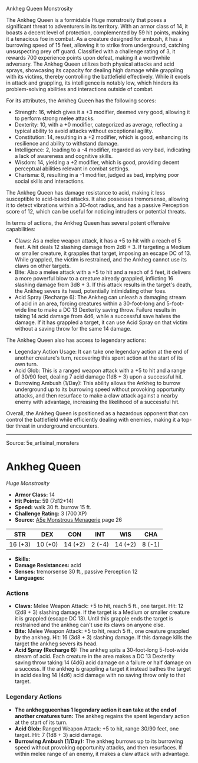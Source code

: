 <MonsterName/>Ankheg Queen</MonsterName>
<CreatureType/>Monstrosity</CreatureType>

<summary>The Ankheg Queen is a formidable Huge monstrosity that poses a significant threat to adventurers in its territory. With an armor class of 14, it boasts a decent level of protection, complemented by 59 hit points, making it a tenacious foe in combat. As a creature designed for ambush, it has a burrowing speed of 15 feet, allowing it to strike from underground, catching unsuspecting prey off guard. Classified with a challenge rating of 3, it rewards 700 experience points upon defeat, making it a worthwhile adversary. The Ankheg Queen utilizes both physical attacks and acid sprays, showcasing its capacity for dealing high damage while grappling with its victims, thereby controlling the battlefield effectively. While it excels in attack and grappling, its intelligence is notably low, which hinders its problem-solving abilities and interactions outside of combat.</summary>

<detail>

For its attributes, the Ankheg Queen has the following scores: 

- Strength: 16, which gives it a +3 modifier, deemed very good, allowing it to perform strong melee attacks.
- Dexterity: 10, with a +0 modifier, categorized as average, reflecting a typical ability to avoid attacks without exceptional agility.
- Constitution: 14, resulting in a +2 modifier, which is good, enhancing its resilience and ability to withstand damage.
- Intelligence: 2, leading to a -4 modifier, regarded as very bad, indicating a lack of awareness and cognitive skills.
- Wisdom: 14, yielding a +2 modifier, which is good, providing decent perceptual abilities relevant in combat settings.
- Charisma: 8, resulting in a -1 modifier, judged as bad, implying poor social skills and interactions.

The Ankheg Queen has damage resistance to acid, making it less susceptible to acid-based attacks. It also possesses tremorsense, allowing it to detect vibrations within a 30-foot radius, and has a passive Perception score of 12, which can be useful for noticing intruders or potential threats.

In terms of actions, the Ankheg Queen has several potent offensive capabilities:

- Claws: As a melee weapon attack, it has a +5 to hit with a reach of 5 feet. A hit deals 12 slashing damage from 2d8 + 3. If targeting a Medium or smaller creature, it grapples that target, imposing an escape DC of 13. While grappled, the victim is restrained, and the Ankheg cannot use its claws on other targets.
- Bite: Also a melee attack with a +5 to hit and a reach of 5 feet, it delivers a more powerful blow to a creature already grappled, inflicting 16 slashing damage from 3d8 + 3. If this attack results in the target's death, the Ankheg severs its head, potentially intimidating other foes.
- Acid Spray (Recharge 6): The Ankheg can unleash a damaging stream of acid in an area, forcing creatures within a 30-foot-long and 5-foot-wide line to make a DC 13 Dexterity saving throw. Failure results in taking 14 acid damage from 4d6, while a successful save halves the damage. If it has grappled a target, it can use Acid Spray on that victim without a saving throw for the same 14 damage.

The Ankheg Queen also has access to legendary actions:

- Legendary Action Usage: It can take one legendary action at the end of another creature's turn, recovering this spent action at the start of its own turn.
- Acid Glob: This is a ranged weapon attack with a +5 to hit and a range of 30/90 feet, dealing 7 acid damage (1d8 + 3) upon a successful hit.
- Burrowing Ambush (1/Day): This ability allows the Ankheg to burrow underground up to its burrowing speed without provoking opportunity attacks, and then resurface to make a claw attack against a nearby enemy with advantage, increasing the likelihood of a successful hit.

Overall, the Ankheg Queen is positioned as a hazardous opponent that can control the battlefield while efficiently dealing with enemies, making it a top-tier threat in underground encounters.</detail>



---

Source: 5e_artisinal_monsters

# Ankheg Queen

*Huge* *Monstrosity*

- **Armor Class:** 14
- **Hit Points:** 59 (7d12+14)
- **Speed:** walk 30 ft. burrow 15 ft.
- **Challenge Rating:** 3 (700 XP)
- **Source:** [A5e Monstrous Menagerie](https://enpublishingrpg.com/products/level-up-monstrous-menagerie-a5e) page 26

| STR | DEX | CON | INT | WIS | CHA |
| --- | --- | --- | --- | --- | --- |
| 16 (+3) | 10 (+0) | 14 (+2) | 2 (-4) | 14 (+2) | 8 (-1) |

- **Skills:** 
- **Damage Resistances:** acid
- **Senses:** tremorsense 30 ft., passive Perception 12
- **Languages:** 

### Actions

- **Claws:** Melee Weapon Attack: +5 to hit, reach 5 ft., one target. Hit: 12 (2d8 + 3) slashing damage. If the target is a Medium or smaller creature  it is grappled (escape DC 13). Until this grapple ends  the target is restrained  and the ankheg can't use its claws on anyone else.
- **Bite:** Melee Weapon Attack: +5 to hit, reach 5 ft., one creature grappled by the ankheg. Hit: 16 (3d8 + 3) slashing damage. If this damage kills the target  the ankheg severs its head.
- **Acid Spray (Recharge 6):** The ankheg spits a 30-foot-long  5-foot-wide stream of acid. Each creature in the area makes a DC 13 Dexterity saving throw  taking 14 (4d6) acid damage on a failure or half damage on a success. If the ankheg is grappling a target  it instead bathes the target in acid  dealing 14 (4d6) acid damage with no saving throw only to that target.



### Legendary Actions

- **The ankhegqueenhas 1 legendary action it can take at the end of another creatures turn:** The ankheg regains the spent legendary action at the start of its turn.
- **Acid Glob:** Ranged Weapon Attack: +5 to hit, range 30/90 feet, one target. Hit: 7 (1d8 + 3) acid damage.
- **Burrowing Ambush (1/Day):** The ankheg burrows up to its burrowing speed without provoking opportunity attacks, and then resurfaces. If within melee range of an enemy, it makes a claw attack with advantage.


